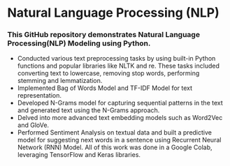 # Natural Language Processing (NLP)

### This GitHub repository demonstrates Natural Language Processing(NLP) Modeling using Python.

- Conducted various text preprocessing tasks by using built-in Python functions and popular libraries like NLTK and re. These tasks included converting text to lowercase, removing stop words, performing stemming and lemmatization.
- Implemented Bag of Words Model and TF-IDF Model for text representation.
- Developed N-Grams model for capturing sequential patterns in the text and generated text using the N-Grams approach.
- Delved into more advanced text embedding models such as Word2Vec and GloVe.
- Performed Sentiment Analysis on textual data and built a predictive model for suggesting next words in a sentence using Recurrent Neural Network (RNN) Model. All of this work was done in a Google Colab, leveraging TensorFlow and Keras libraries.
